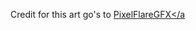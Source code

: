 Credit for this art go's to <a href="https://twitter.com/pixelflaregfx" target="\_blank">PixelFlareGFX</a

